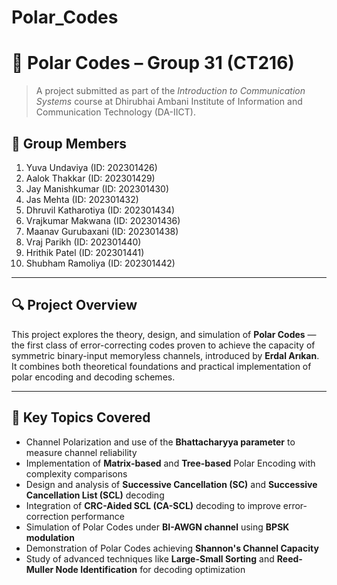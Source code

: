 # Polar_Codes

# 📡 Polar Codes – Group 31 (CT216)

> A project submitted as part of the *Introduction to Communication Systems* course at Dhirubhai Ambani Institute of Information and Communication Technology (DA-IICT).

## 👥 Group Members
1. Yuva Undaviya (ID: 202301426)  
2. Aalok Thakkar (ID: 202301429)  
3. Jay Manishkumar (ID: 202301430)  
4. Jas Mehta (ID: 202301432)  
5. Dhruvil Katharotiya (ID: 202301434)  
6. Vrajkumar Makwana (ID: 202301436)  
7. Maanav Gurubaxani (ID: 202301438)  
8. Vraj Parikh (ID: 202301440)  
9. Hrithik Patel (ID: 202301441)  
10. Shubham Ramoliya (ID: 202301442)

---

## 🔍 Project Overview

This project explores the theory, design, and simulation of **Polar Codes** — the first class of error-correcting codes proven to achieve the capacity of symmetric binary-input memoryless channels, introduced by **Erdal Arıkan**. It combines both theoretical foundations and practical implementation of polar encoding and decoding schemes.

---

## 🧠 Key Topics Covered

- Channel Polarization and use of the **Bhattacharyya parameter** to measure channel reliability  
- Implementation of **Matrix-based** and **Tree-based** Polar Encoding with complexity comparisons  
- Design and analysis of **Successive Cancellation (SC)** and **Successive Cancellation List (SCL)** decoding  
- Integration of **CRC-Aided SCL (CA-SCL)** decoding to improve error-correction performance  
- Simulation of Polar Codes under **BI-AWGN channel** using **BPSK modulation**  
- Demonstration of Polar Codes achieving **Shannon's Channel Capacity**  
- Study of advanced techniques like **Large-Small Sorting** and **Reed-Muller Node Identification** for decoding optimization

